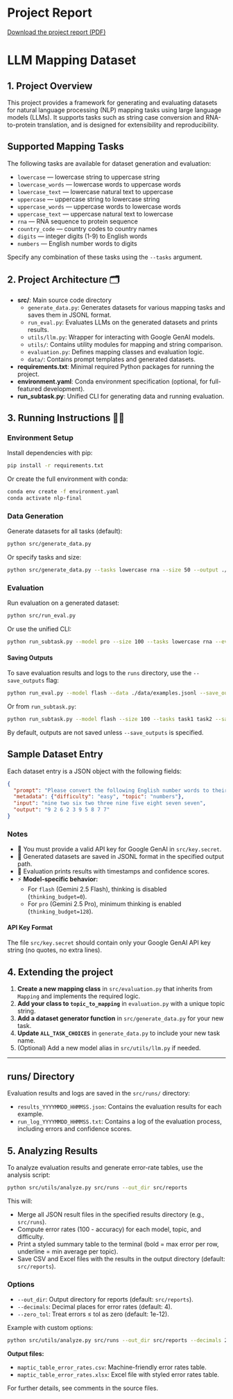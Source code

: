 
# Project Report

[Download the project report (PDF)](report.pdf)

# LLM Mapping Dataset

## 1. Project Overview
This project provides a framework for generating and evaluating datasets for natural language processing (NLP) mapping tasks using large language models (LLMs). It supports tasks such as string case conversion and RNA-to-protein translation, and is designed for extensibility and reproducibility.

## Supported Mapping Tasks
The following tasks are available for dataset generation and evaluation:

- `lowercase` — lowercase string to uppercase string
- `lowercase_words` — lowercase words to uppercase words
- `lowercase_text` — lowercase natural text to uppercase
- `uppercase` — uppercase string to lowercase string
- `uppercase_words` — uppercase words to lowercase words
- `uppercase_text` — uppercase natural text to lowercase
- `rna` — RNA sequence to protein sequence
- `country_code` — country codes to country names
- `digits` — integer digits (1-9) to English words
- `numbers` — English number words to digits

Specify any combination of these tasks using the `--tasks` argument.

## 2. Project Architecture 🗂️
- **src/**: Main source code directory
  - `generate_data.py`: Generates datasets for various mapping tasks and saves them in JSONL format.
  - `run_eval.py`: Evaluates LLMs on the generated datasets and prints results.
  - `utils/llm.py`: Wrapper for interacting with Google GenAI models.
  - `utils/`: Contains utility modules for mapping and string comparison.
  - `evaluation.py`: Defines mapping classes and evaluation logic.
  - `data/`: Contains prompt templates and generated datasets.
- **requirements.txt**: Minimal required Python packages for running the project.
- **environment.yaml**: Conda environment specification (optional, for full-featured development).
- **run_subtask.py**: Unified CLI for generating data and running evaluation.

## 3. Running Instructions 🏃‍♂️

### Environment Setup
Install dependencies with pip:

```bash
pip install -r requirements.txt
```

Or create the full environment with conda:

```bash
conda env create -f environment.yaml
conda activate nlp-final
```

### Data Generation
Generate datasets for all tasks (default):

```bash
python src/generate_data.py
```

Or specify tasks and size:

```bash
python src/generate_data.py --tasks lowercase rna --size 50 --output ./src/data/examples.jsonl
```

### Evaluation

Run evaluation on a generated dataset:

```bash
python src/run_eval.py
```

Or use the unified CLI:

```bash
python run_subtask.py --model pro --size 100 --tasks lowercase rna --eval
```

#### Saving Outputs

To save evaluation results and logs to the `runs` directory, use the `--save_outputs` flag:

```bash
python run_eval.py --model flash --data ./data/examples.jsonl --save_outputs
```

Or from `run_subtask.py`:

```bash
python run_subtask.py --model flash --size 100 --tasks task1 task2 --save_outputs
```

By default, outputs are not saved unless `--save_outputs` is specified.

## Sample Dataset Entry
Each dataset entry is a JSON object with the following fields:

```json
{
  "prompt": "Please convert the following English number words to their corresponding digits (1-9) separated by spaces: {nine two six two three nine five eight seven seven}\nPlease provide your output and a confidence score between 0% to 100% in the following JSON format:\n{\n\"answer\": \"Your answer here\",\n\"confidence_score\": number\n}",
  "metadata": {"difficulty": "easy", "topic": "numbers"},
  "input": "nine two six two three nine five eight seven seven",
  "output": "9 2 6 2 3 9 5 8 7 7"
}
```


### Notes
- 🔑 You must provide a valid API key for Google GenAI in `src/key.secret`.
- 📄 Generated datasets are saved in JSONL format in the specified output path.
- 📝 Evaluation prints results with timestamps and confidence scores.
- ⚡ **Model-specific behavior:**
  - For `flash` (Gemini 2.5 Flash), thinking is disabled (`thinking_budget=0`).
  - For `pro` (Gemini 2.5 Pro), minimum thinking is enabled (`thinking_budget=128`).

#### API Key Format
The file `src/key.secret` should contain only your Google GenAI API key string (no quotes, no extra lines).

## 4. Extending the project
1. **Create a new mapping class** in `src/evaluation.py` that inherits from `Mapping` and implements the required logic.
2. **Add your class to `topic_to_mapping`** in `evaluation.py` with a unique topic string.
3. **Add a dataset generator function** in `src/generate_data.py` for your new task.
4. **Update `ALL_TASK_CHOICES`** in `generate_data.py` to include your new task name.
5. (Optional) Add a new model alias in `src/utils/llm.py` if needed.

---

## runs/ Directory
Evaluation results and logs are saved in the `src/runs/` directory:
- `results_YYYYMMDD_HHMMSS.json`: Contains the evaluation results for each example.
- `run_log_YYYYMMDD_HHMMSS.txt`: Contains a log of the evaluation process, including errors and confidence scores.


## 5. Analyzing Results

To analyze evaluation results and generate error-rate tables, use the analysis script:

```bash
python src/utils/analyze.py src/runs --out_dir src/reports
```

This will:
- Merge all JSON result files in the specified results directory (e.g., `src/runs`).
- Compute error rates (100 - accuracy) for each model, topic, and difficulty.
- Print a styled summary table to the terminal (bold = max error per row, underline = min average per topic).
- Save CSV and Excel files with the results in the output directory (default: `src/reports`).

### Options
- `--out_dir`: Output directory for reports (default: `src/reports`).
- `--decimals`: Decimal places for error rates (default: 4).
- `--zero_tol`: Treat errors ≤ tol as zero (default: 1e-12).

Example with custom options:
```bash
python src/utils/analyze.py src/runs --out_dir src/reports --decimals 2 --zero_tol 1e-6
```

**Output files:**
- `maptic_table_error_rates.csv`: Machine-friendly error rates table.
- `maptic_table_error_rates.xlsx`: Excel file with styled error rates table.

For further details, see comments in the source files.
